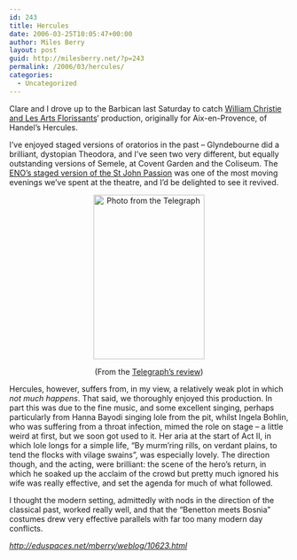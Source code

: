 ```yaml
---
id: 243
title: Hercules
date: 2006-03-25T10:05:47+00:00
author: Miles Berry
layout: post
guid: http://milesberry.net/?p=243
permalink: /2006/03/hercules/
categories:
  - Uncategorized
---
```

Clare and I drove up to the Barbican last Saturday to catch [William Christie and Les Arts Florissants](http://www.arts-florissants.com/)&#8216; production, originally for Aix-en-Provence, of Handel&#8217;s Hercules.

I&#8217;ve enjoyed staged versions of oratorios in the past &#8211; Glyndebourne did a brilliant, dystopian Theodora, and I&#8217;ve seen two very different, but equally outstanding versions of Semele, at Covent Garden and the Coliseum. The [ENO&#8217;s staged version of the St John Passion](http://www.andante.com/article/article.cfm?id=16555&highlight=1&highlightterms=&lstKeywords=) was one of the most moving evenings we&#8217;ve spent at the theatre, and I&#8217;d be delighted to see it revived.<!--more-->

<p align="center">
  <img src="http://www.telegraph.co.uk/arts/graphics/2006/03/17/bthercules.jpg" border="0" alt="Photo from the Telegraph" width="200" height="297" />
</p>

<p align="center">
  (From the <a href="http://www.telegraph.co.uk/arts/main.jhtml?xml=/arts/2006/03/17/bthercules17.xml&sSheet=/arts/2006/03/17/ixartright.html">Telegraph&#8217;s review</a>)
</p>

Hercules, however, suffers from, in my view, a relatively weak plot in which _not much happens_. That said, we thoroughly enjoyed this production. In part this was due to the fine music, and some excellent singing, perhaps particularly from Hanna Bayodi singing Iole from the pit, whilst Ingela Bohlin, who was suffering from a throat infection, mimed the role on stage &#8211; a little weird at first, but we soon got used to it. Her aria at the start of Act II, in which Iole longs for a simple life, &#8220;By murm&#8217;ring rills, on verdant plains, to tend the flocks with vilage swains&#8221;, was especially lovely. The direction though, and the acting, were brilliant: the scene of the hero&#8217;s return, in which he soaked up the acclaim of the crowd but pretty much ignored his wife was really effective, and set the agenda for much of what followed.

I thought the modern setting, admittedly with nods in the direction of the classical past, worked really well, and that the &#8220;Benetton meets Bosnia&#8221; costumes drew very effective parallels with far too many modern day conflicts.

_<http://eduspaces.net/mberry/weblog/10623.html>_